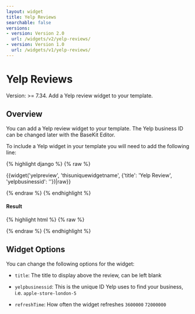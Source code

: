 ```yaml
---
layout: widget
title: Yelp Reviews
searchable: false
versions:
- version: Version 2.0
  url: /widgets/v2/yelp-reviews/
- version: Version 1.0
  url: /widgets/v1/yelp-reviews/
---
```


# Yelp Reviews

Version: >= 7.34. Add a Yelp review widget to your template.

## Overview

You can add a Yelp review widget to your template. The Yelp business ID can be changed later with the BaseKit Editor.

To include a Yelp widget in your template you will need to add the following line:

{% highlight django %}
{% raw %}

  {{widget('yelpreview', 'thisuniquewidgetname', {'title': 'Yelp Review', 'yelpbusinessid': ''})|raw}}

{% endraw %}
{% endhighlight %}


<h4>Result</h4>
{% highlight html %}
{% raw %}

  <!-- v2 widget HTML output -->

{% endraw %}
{% endhighlight %}

## Widget Options

You can change the following options for the widget:

* ```title```: The title to display above the review, can be left blank

* ```yelpbusinessid```: This is the unique ID Yelp uses to find your business, i.e. ```apple-store-london-5```

* ```refreshTime```: How often the widget refreshes ```3600000``` ```72000000```

